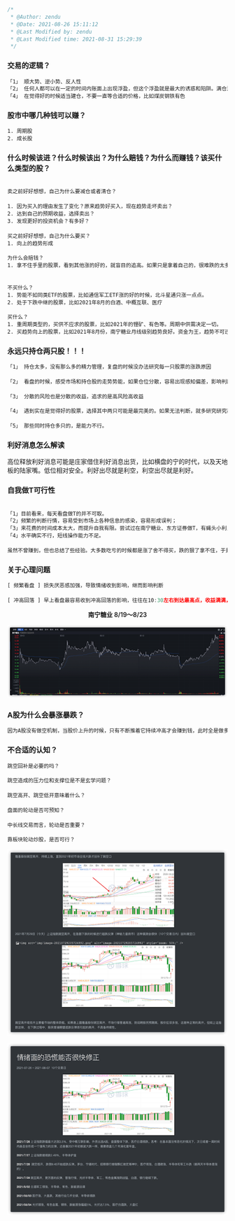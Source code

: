 ```javascript
/*
 * @Author: zendu 
 * @Date: 2021-08-26 15:11:12 
 * @Last Modified by: zendu
 * @Last Modified time: 2021-08-31 15:29:39
 */
```



### 交易的逻辑？

```bash
「1」 顺大势、逆小势、反人性
「2」 任何人都可以在一定的时间内账面上出现浮盈，但这个浮盈就是最大的诱惑和陷阱。满仓浮盈空欢喜，未悟真经套中人
「4」 在觉得好的时候适当建仓，不要一直等合适的价格，比如煤炭钢铁有色
```



### 股市中哪几种钱可以赚？

```bash
1. 周期股
2. 成长股
```



### 什么时候该进？什么时候该出？为什么赔钱？为什么而赚钱？该买什么类型的股？

```bash

卖之前好好想想，自己为什么要减仓或者清仓？

1. 因为买入的理由发生了变化？原来趋势好买入，现在趋势走坏卖出？
2. 达到自己的预期收益，选择卖出？
3. 发现更好的投资机会？有多好？

买之前好好想想，自己为什么要买？
1. 向上的趋势形成

为什么会赔钱？
1. 拿不住手里的股票，看到其他涨的好的，就盲目的追高。如果只是拿着自己的，很难跌的太多。


不买什么？
1. 势能不如同类ETF的股票，比如通信军工ETF涨的好的时候，北斗星通只涨一点点。
2. 处于下跌中继的股票，比如2021年8月的白酒、中概互联、医疗

买什么？
1. 重周期类型的，买供不应求的股票，比如2021年的锂矿、有色等。周期中供需决定一切。
2. 买趋势向上的股票，比如2021年8月份，南宁糖业月线级别趋势良好。资金为王，趋势不可违。「目前还在验证」
```



### 永远只持仓两只股！！！

```bash
「1」 持仓太多，没有那么多的精力管理，复盘的时候没办法研究每一只股票的涨跌原因

「2」 看盘的时候，感受市场和持仓股的走势势能，如果仓位分散，容易出现感知偏差，影响判断

「3」 分散的风险也是分散的收益，追求的是高风险高收益

「4」 遇到实在是觉得好的股票，选择其中两只可能是最完美的。如果无法判断，就多研究研究再判断，一定只能选两只。

「5」 那些同时持仓多只的，是能力不行。
```



### 利好消息怎么解读

高位释放利好消息可能是庄家借住利好消息出货，比如横盘的宁的时代，以及天地板的陆家嘴。低位相对安全。利好出尽就是利空，利空出尽就是利好。



### 自我做T可行性

```bash

「1」目前看来，每天看盘做T的并不可取。
「2」频繁的判断行情，容易受到市场上各种信息的感染，容易形成误判；
「3」来花费的时间成本太大，而提升自我有限。尝试过在南宁糖业、东方证券做T，有蝇头小利，但大涨的时候都卖飞了。
「4」水平确实不行，短线操作能力不足。

虽然不曾赚到，但也总结了些经验。大多数吃亏的时候都是涨了舍不得买，跌的狠了拿不住，于是成了任人宰割的韭菜。卖飞往往也会影响情绪，当人的情绪被影响到一个临界值，就会做出非理性的决策。
```



### 关于心理问题

```js
[ 频繁看盘 ] 损失厌恶感加强，导致情绪收到影响，继而影响判断

[ 冲高回落 ] 早上看盘最容易收到冲高回落的影响，往往在10:30左右到达最高点，收益满满，真正到了收盘的时候，却又没有太多，这种失落缓缓叠加，往往会造成不好的情绪，进而作出一些非理性的操作，增加被割的风险。
```

<div style="display:flex;justify-content:center;font-weight:600;">南宁糖业 8/19～8/23</div>

![img](img/nnty819223.png)





### A股为什么会暴涨暴跌？

```js
因为A股没有做空机制，当股价上升的时候，只有不断推着它持续冲高才会赚到钱，此时全是做多的力量，自然就表现为暴涨。当达到一定阈值，庄家开始出逃，股价就会下跌，因为之前的涨幅违背了公司的基本面，所以下跌回调通常会幅度很大。
```



### 不合适的认知？
```js
跳空回补是必要的吗？

跳空造成的压力位和支撑位是不是玄学问题？

跳空高开、跳空低开意味着什么？

盘面的轮动是否可预知？

中长线交易而言，轮动是否重要？

靠板块轮动炒股，是否可行？
```

![img](img/image-0394671.png)


![img](img/image-20210827163601547.png)

